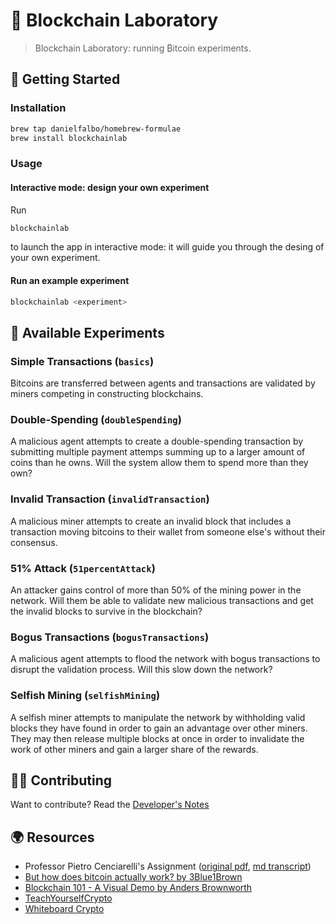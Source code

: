 # 🔬 Blockchain Laboratory

> Blockchain Laboratory: running ₿itcoin experiments.

## 🚦 Getting Started

### Installation

```bash
brew tap danielfalbo/homebrew-formulae
brew install blockchainlab
```

### Usage

#### Interactive mode: design your own experiment

Run

```bash
blockchainlab
```

to launch the app in interactive mode: it will guide you through the desing of your own experiment.

#### Run an example experiment

```bash
blockchainlab <experiment>
```

## 🧫 Available Experiments

### Simple Transactions (`basics`)

Bitcoins are transferred between agents and transactions are validated by miners competing in constructing blockchains.

### Double-Spending (`doubleSpending`)

A malicious agent attempts to create a double-spending transaction by submitting multiple payment attemps summing up to a larger amount of coins than he owns. Will the system allow them to spend more than they own?

### Invalid Transaction (`invalidTransaction`)

A malicious miner attempts to create an invalid block that includes a transaction moving bitcoins to their wallet from someone else's without their consensus.

### 51% Attack (`51percentAttack`)

An attacker gains control of more than 50% of the mining power in the network. Will them be able to validate new malicious transactions and get the invalid blocks to survive in the blockchain?

### Bogus Transactions (`bogusTransactions`)

A malicious agent attempts to flood the network with bogus transactions to disrupt the validation process. Will this slow down the network?

### Selfish Mining (`selfishMining`)

A selfish miner attempts to manipulate the network by withholding valid blocks they have found in order to gain an advantage over other miners. They may then release multiple blocks at once in order to invalidate the work of other miners and gain a larger share of the rewards.

## 👨‍💻 Contributing

Want to contribute? Read the [Developer's Notes](./dev.md)

## 🌍 Resources

- Professor Pietro Cenciarelli's Assignment ([original pdf](./assignment.pdf), [md transcript](./assignment.md))
- [But how does bitcoin actually work? by 3Blue1Brown](https://youtu.be/bBC-nXj3Ng4)
- [Blockchain 101 - A Visual Demo by Anders Brownworth](https://youtu.be/_160oMzblY8)
- [TeachYourselfCrypto](https://teachyourselfcrypto.com)
- [Whiteboard Crypto](https://www.youtube.com/c/whiteboardcrypto)
